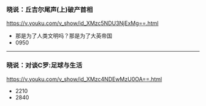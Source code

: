### 晓说：丘吉尔尾声(上)破产首相
https://v.youku.com/v_show/id_XMzc5NDU3NjExMg==.html
- 那是为了人类文明吗？那是为了大英帝国
- 0950
---
### 晓说：对谈C罗:足球与生活
https://v.youku.com/v_show/id_XMzc4NDEwMzU0OA==.html
- 2210
- 2840